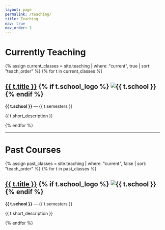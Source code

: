 ```yaml
---
layout: page
permalink: /teaching/
title: Teaching
nav: true
nav_order: 3
---
```


# Currently Teaching

{% assign current_classes = site.teaching | where: "current", true | sort: "teach_order" %}
{% for t in current_classes %}
  <div class="teaching-entry">
    <h2 class="course-title">
      <a href="{{ t.url | relative_url }}">{{ t.title }}</a>
      {% if t.school_logo %}
        <img src="{{ t.school_logo | relative_url }}" alt="{{ t.school }}" class="school-logo">
      {% endif %}
    </h2>
    <p class="semester"><strong>{{ t.school }}</strong> — {{ t.semesters }}</p>
    <p class="short-desc">{{ t.short_description }}</p>
  </div>
{% endfor %}

---

# Past Courses

{% assign past_classes = site.teaching | where: "current", false | sort: "teach_order" %}
{% for t in past_classes %}
  <div class="teaching-entry">
    <h2 class="course-title">
      <a href="{{ t.url | relative_url }}">{{ t.title }}</a>
      {% if t.school_logo %}
        <img src="{{ t.school_logo | relative_url }}" alt="{{ t.school }}" class="school-logo">
      {% endif %}
    </h2>
    <p class="semester"><strong>{{ t.school }}</strong> — {{ t.semesters }}</p>
    <p class="short-desc">{{ t.short_description }}</p>
  </div>
{% endfor %}

